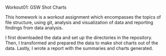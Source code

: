 Workout01: GSW Shot Charts

This homework is a workout assignment which encompasses the topics of file structure, using git, analysis and visualization of data and reporting findings from data analysis.

I first downloaded the data and set up the directories in the repository.
Then, I transformed and prepared the data to make shot charts out of the data.
Lastly, I wrote a report with the summaries and charts generated.